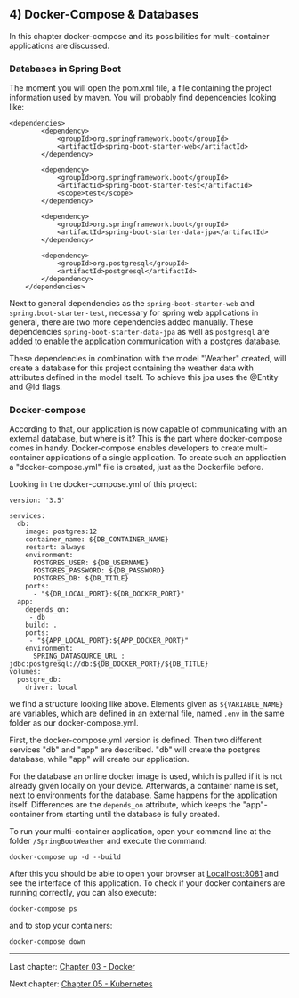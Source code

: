 ## 4) Docker-Compose & Databases

In this chapter docker-compose and its possibilities for multi-container applications are discussed.

### Databases in Spring Boot

The moment you will open the pom.xml file, a file containing the project information used by maven. You will probably find 
dependencies looking like:

```
<dependencies>
        <dependency>
            <groupId>org.springframework.boot</groupId>
            <artifactId>spring-boot-starter-web</artifactId>
        </dependency>

        <dependency>
            <groupId>org.springframework.boot</groupId>
            <artifactId>spring-boot-starter-test</artifactId>
            <scope>test</scope>
        </dependency>

        <dependency>
            <groupId>org.springframework.boot</groupId>
            <artifactId>spring-boot-starter-data-jpa</artifactId>
        </dependency>

        <dependency>
            <groupId>org.postgresql</groupId>
            <artifactId>postgresql</artifactId>
        </dependency>
    </dependencies>
```

Next to general dependencies as the `spring-boot-starter-web` and `spring.boot-starter-test`, necessary for spring web
applications in general, there are two more dependencies added manually. These dependencies `spring-boot-starter-data-jpa`
as well as `postgresql` are added to enable the application communication with a postgres database.

These dependencies in combination with the model "Weather" created, will create a database for this project containing
the weather data with attributes defined in the model itself. To achieve this jpa uses the @Entity and @Id flags.

### Docker-compose 

According to that, our application is now capable of communicating with an external database, but where is it? This is the
part where docker-compose comes in handy. Docker-compose enables developers to create multi-container applications of a single 
application. To create such an application a "docker-compose.yml" file is created, just as the Dockerfile before.

Looking in the docker-compose.yml of this project:

```
version: '3.5'

services:
  db:
    image: postgres:12
    container_name: ${DB_CONTAINER_NAME}
    restart: always
    environment:
      POSTGRES_USER: ${DB_USERNAME}
      POSTGRES_PASSWORD: ${DB_PASSWORD}
      POSTGRES_DB: ${DB_TITLE}
    ports:
      - "${DB_LOCAL_PORT}:${DB_DOCKER_PORT}"
  app:
    depends_on:
     - db
    build: .
    ports:
     - "${APP_LOCAL_PORT}:${APP_DOCKER_PORT}"
    environment:
      SPRING_DATASOURCE_URL : jdbc:postgresql://db:${DB_DOCKER_PORT}/${DB_TITLE}
volumes:
  postgre_db:
    driver: local
```

we find a structure looking like above. Elements given as `${VARIABLE_NAME}` are variables,
which are defined in an external file, named `.env` in the same folder as our docker-compose.yml.

First, the docker-compose.yml version is defined.
Then two different services "db" and "app" are described. "db" will create the postgres database, while "app" will create
our application. 

For the database an online docker image is used, which is pulled if it is not already given locally on your device.
Afterwards, a container name is set, next to environments for the database. Same happens for the application itself.
Differences are the `depends_on` attribute, which keeps the "app"-container from starting until the database is fully created.

To run your multi-container application, open your command line at the folder `/SpringBootWeather` and execute the command:

```
docker-compose up -d --build
```

After this you should be able to open your browser at [Localhost:8081](localhost:8081) and see the interface of this application.
To check if your docker containers are running correctly, you can also execute:

```
docker-compose ps
```

and to stop your containers:

```
docker-compose down
```

---
Last chapter: [Chapter 03 - Docker](chapter-3.md)

Next chapter: [Chapter 05 - Kubernetes](chapter-5.md)